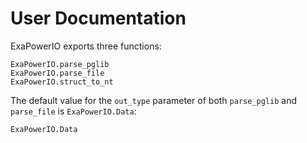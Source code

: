 # User Documentation
ExaPowerIO exports three functions:

```@docs
ExaPowerIO.parse_pglib
ExaPowerIO.parse_file
ExaPowerIO.struct_to_nt
```

The default value for the ```out_type``` parameter of both ```parse_pglib``` and ```parse_file``` is ```ExaPowerIO.Data```:
```@docs
ExaPowerIO.Data
```
